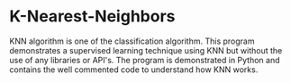# K-Nearest-Neighbors
KNN algorithm is one of the classification algorithm. This program demonstrates a supervised learning technique using KNN but without the use of any libraries or API's. The program is demonstrated in Python and contains the well commented code to understand how KNN works.
